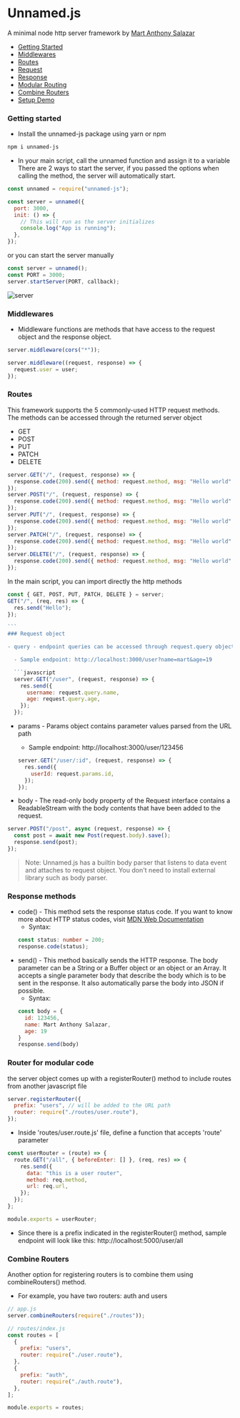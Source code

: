 # Unnamed.js

A minimal node http server framework by [Mart Anthony Salazar](https://github.com/mart-anthony-stark)

- [Getting Started](https://github.com/mart-anthony-stark/Unnamed.js#getting-started)
- [Middlewares](https://github.com/mart-anthony-stark/Unnamed.js#middlewares)
- [Routes](https://github.com/mart-anthony-stark/Unnamed.js#routes)
- [Request](https://github.com/mart-anthony-stark/Unnamed.js#request-object)
- [Response](https://github.com/mart-anthony-stark/Unnamed.js#response-methods)
- [Modular Routing](https://github.com/mart-anthony-stark/Unnamed.js#router-for-modular-code)
- [Combine Routers](https://github.com/mart-anthony-stark/Unnamed.js#combine-routers)
- [Setup Demo](https://github.com/mart-anthony-stark/Unnamed.js/tree/test-package/demoV2)

### Getting started

- Install the unnamed-js package using yarn or npm

```bash
npm i unnamed-js
```

- In your main script, call the unnamed function and assign it to a variable
  There are 2 ways to start the server, if you passed the options when calling the method, the server will automatically start.

```javascript
const unnamed = require("unnamed-js");

const server = unnamed({
  port: 3000,
  init: () => {
    // This will run as the server initializes
    console.log("App is running");
  },
});
```

or you can start the server manually

```javascript
const server = unnamed();
const PORT = 3000;
server.startServer(PORT, callback);
```

![server](https://github.com/mart-anthony-stark/Unnamed.js/blob/test/docs/start%20server.png?raw=true)

### Middlewares

- Middleware functions are methods that have access to the request object and the response object.

```javascript
server.middleware(cors("*"));
```

```javascript
server.middleware((request, response) => {
  request.user = user;
});
```

### Routes

This framework supports the 5 commonly-used HTTP request methods. The methods can be accessed through the returned server object

- GET
- POST
- PUT
- PATCH
- DELETE

```javascript
server.GET("/", (request, response) => {
  response.code(200).send({ method: request.method, msg: "Hello world" });
});
server.POST("/", (request, response) => {
  response.code(200).send({ method: request.method, msg: "Hello world" });
});
server.PUT("/", (request, response) => {
  response.code(200).send({ method: request.method, msg: "Hello world" });
});
server.PATCH("/", (request, response) => {
  response.code(200).send({ method: request.method, msg: "Hello world" });
});
server.DELETE("/", (request, response) => {
  response.code(200).send({ method: request.method, msg: "Hello world" });
});
```

In the main script, you can import directly the http methods

````javascript
const { GET, POST, PUT, PATCH, DELETE } = server;
GET("/", (req, res) => {
  res.send("Hello");
});

```
### Request object

- query - endpoint queries can be accessed through request.query object

  - Sample endpoint: http://localhost:3000/user?name=mart&age=19

  ```javascript
  server.GET("/user", (request, response) => {
    res.send({
      username: request.query.name,
      age: request.query.age,
    });
  });
````

- params - Params object contains parameter values parsed from the URL path

  - Sample endpoint: http://localhost:3000/user/123456

  ```javascript
  server.GET("/user/:id", (request, response) => {
    res.send({
      userId: request.params.id,
    });
  });
  ```

- body - The read-only body property of the Request interface contains a ReadableStream with the body contents that have been added to the request.

```javascript
server.POST("/post", async (request, response) => {
  const post = await new Post(request.body).save();
  response.send(post);
});
```

> Note: Unnamed.js has a builtin body parser that listens to data event and attaches to request object. You don't need to install external library such as body parser.

### Response methods

- code() - This method sets the response status code. If you want to know more about HTTP status codes, visit [MDN Web Documentation](https://developer.mozilla.org/en-US/docs/Web/HTTP/Status)
  - Syntax:
  ```typescript
  const status: number = 200;
  response.code(status);
  ```
- send() - This method basically sends the HTTP response. The body parameter can be a String or a Buffer object or an object or an Array. It accepts a single parameter body that describe the body which is to be sent in the response. It also automatically parse the body into JSON if possible.
  - Syntax:
  ```javascript
  const body = {
    id: 123456,
    name: Mart Anthony Salazar,
    age: 19
  }
  response.send(body)
  ```

### Router for modular code

the server object comes up with a registerRouter() method to include routes from another javascript file

```javascript
server.registerRouter({
  prefix: "users", // will be added to the URL path
  router: require("./routes/user.route"),
});
```

- Inside 'routes/user.route.js' file, define a function that accepts 'route' parameter

```javascript
const userRouter = (route) => {
  route.GET("/all", { beforeEnter: [] }, (req, res) => {
    res.send({
      data: "this is a user router",
      method: req.method,
      url: req.url,
    });
  });
};

module.exports = userRouter;
```

- Since there is a prefix indicated in the registerRouter() method, sample endpoint will look like this: http://localhost:5000/user/all

### Combine Routers

Another option for registering routers is to combine them using combineRouters() method.

- For example, you have two routers: auth and users

```javascript
// app.js
server.combineRouters(require("./routes"));
```

```javascript
// routes/index.js
const routes = [
  {
    prefix: "users",
    router: require("./user.route"),
  },
  {
    prefix: "auth",
    router: require("./auth.route"),
  },
];

module.exports = routes;
```
